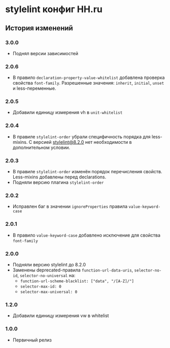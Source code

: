 # stylelint конфиг HH.ru

## История изменений

### 3.0.0

- Поднял версии зависимостей

### 2.0.6

- В правило `declaration-property-value-whitelist` добавлена проверка свойства `font-family`. Разрешенные значения: `inherit`, `initial`, `unset` и less-переменные.

### 2.0.5

- Добавили единицу измерения vh в `unit-whitelist`

### 2.0.4

- В правиле `stylelint-order` убрали специфичность порядка для less-mixins. С версией stylelint@8.2.0 нет необходимости в дополнительном условии.

### 2.0.3

- В правиле `stylelint-order` изменён порядок перечисления свойств. Less-mixins добавлены перед declarations.
- Подняли версию плагина `stylelint-order`

### 2.0.2

- Исправлен баг в значении `ignoreProperties` правила `value-keyword-case`

### 2.0.1

- В правило `value-keyword-case` добавлено исключение для свойства `font-family`

### 2.0.0
    
- Подняли версию stylelint до 8.2.0
- Заменены deprecated-правила `function-url-data-uris`, `selector-no-id`, `selector-no-universal` на:
    - `function-url-scheme-blacklist: ["data", "/[A-Z]/"]`
    - `selector-max-id: 0`
    - `selector-max-universal: 0`
    
### 1.2.0

- Добавили единицу измерения vw в whitelist

### 1.0.0

- Первичный релиз
